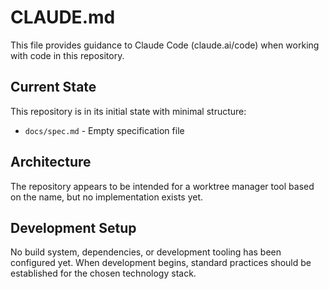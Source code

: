 # CLAUDE.md

This file provides guidance to Claude Code (claude.ai/code) when working with code in this repository.

## Current State

This repository is in its initial state with minimal structure:
- `docs/spec.md` - Empty specification file

## Architecture

The repository appears to be intended for a worktree manager tool based on the name, but no implementation exists yet.

## Development Setup

No build system, dependencies, or development tooling has been configured yet. When development begins, standard practices should be established for the chosen technology stack.
